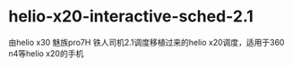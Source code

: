 # helio-x20-interactive-sched-2.1
由helio x30 魅族pro7H 铁人司机2.1调度移植过来的helio x20调度，适用于360 n4等helio x20的手机
